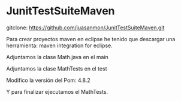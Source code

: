 # JunitTestSuiteMaven
gitclone: https://github.com/juasanmon/JunitTestSuiteMaven.git

Para crear proyectos maven en eclipse he tenido que descargar una herramienta: maven integration for eclipse.

Adjuntamos la clase Math.java en el main

Adjuntamos la clase MathTests en el test

Modifico la versión del Pom:   <version>4.8.2</version>

Y para finalizar ejecutamos el MathTests.

